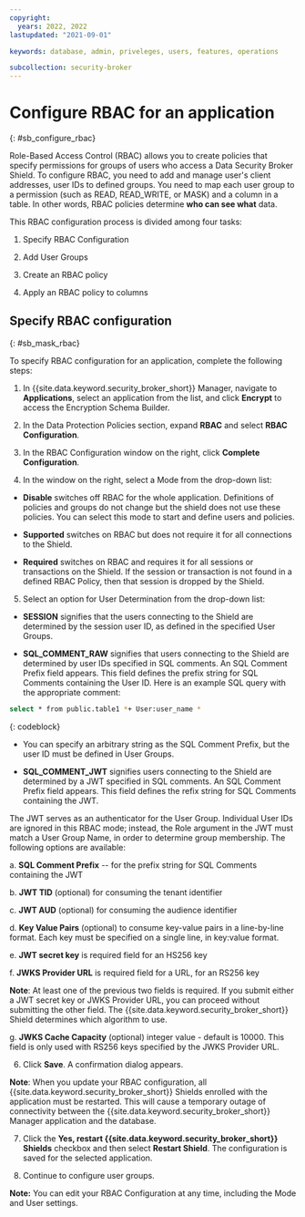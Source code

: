 ```yaml
---
copyright:
  years: 2022, 2022
lastupdated: "2021-09-01"

keywords: database, admin, priveleges, users, features, operations

subcollection: security-broker
---
```


# Configure RBAC for an application
{: #sb_configure_rbac}

Role-Based Access Control (RBAC) allows you to create policies that
specify permissions for groups of users who access a Data Security
Broker Shield. To configure RBAC, you need to add and manage user's
client addresses, user IDs to defined groups. You need to map each user
group to a permission (such as READ, READ_WRITE, or MASK) and a column
in a table. In other words, RBAC policies determine **who can see what** data. 

This RBAC configuration process is divided among four tasks:

1.  Specify RBAC Configuration

2.  Add User Groups

3.  Create an RBAC policy

4.  Apply an RBAC policy to columns

## Specify RBAC configuration
{: #sb_mask_rbac}

To specify RBAC configuration for an application, complete the following steps:

1. In {{site.data.keyword.security_broker_short}} Manager, navigate to **Applications**, select an application from the list, and click **Encrypt** to access the Encryption Schema Builder.

2. In the Data Protection Policies section, expand **RBAC** and select **RBAC Configuration**.

3. In the RBAC Configuration window on the right, click **Complete Configuration**.

4. In the window on the right, select a Mode from the drop-down list:

-   **Disable** switches off RBAC for the whole application.
    Definitions of policies and groups do not change but the shield
    does not use these policies. You can select this mode to start and
    define users and policies.

-   **Supported** switches on RBAC but does not require it for all
    connections to the Shield.

-   **Required** switches on RBAC and requires it for all sessions or
    transactions on the Shield. If the session or transaction is not
    found in a defined RBAC Policy, then that session is dropped by the
    Shield. 

5. Select an option for User Determination from the drop-down list:

-   **SESSION** signifies that the users connecting to the Shield are
    determined by the session user ID, as defined in the specified User
    Groups.

-   **SQL_COMMENT_RAW** signifies that users connecting to the Shield
    are determined by user IDs specified in SQL comments. An SQL Comment
    Prefix field appears. This field defines the prefix string for SQL
    Comments containing the User ID. Here is an example SQL query with
    the appropriate comment:
    
```sh
select * from public.table1 *+ User:user_name *
```
{: codeblock}    

-   You can specify an arbitrary string as the SQL Comment Prefix, but
    the user ID must be defined in User Groups.

-   **SQL_COMMENT_JWT** signifies users connecting to the Shield are
    determined by a JWT specified in SQL comments. An SQL Comment Prefix
    field appears. This field defines the refix string for SQL Comments
    containing the JWT.

 The JWT serves as an authenticator for the User Group. Individual User
 IDs are ignored in this RBAC mode; instead, the Role argument in the
 JWT must match a User Group Name, in order to determine group
 membership. The following options are available:

a.  **SQL Comment Prefix** -- for the prefix string for SQL Comments
    containing the JWT

b.  **JWT TID** (optional) for consuming the tenant identifier 

c.  **JWT AUD** (optional) for consuming the audience identifier 

d.  **Key Value Pairs** (optional) to consume key-value pairs in a line-by-line format. Each key must be specified on a single line, in key:value format.

e.  **JWT secret key** is required field for an HS256 key

f.  **JWKS Provider URL** is required field for a URL, for an RS256 key

**Note**: At least one of the previous two fields is required. If you
submit either a JWT secret key or JWKS Provider URL, you can proceed
without submitting the other field. The {{site.data.keyword.security_broker_short}} Shield
determines which algorithm to use.

g.  **JWKS Cache Capacity** (optional) integer value - default is 10000.
    This field is only used with RS256 keys specified by the JWKS
    Provider URL.  

6. Click **Save**. A confirmation dialog appears.

**Note**: When you update your RBAC configuration, all {{site.data.keyword.security_broker_short}} Shields enrolled with the application must be restarted. This
will cause a temporary outage of connectivity between the {{site.data.keyword.security_broker_short}} Manager application and the database.

7. Click the **Yes, restart {{site.data.keyword.security_broker_short}} Shields** checkbox and then select **Restart Shield**. The configuration is saved for the selected application.

8. Continue to configure user groups.

**Note:** You can edit your RBAC Configuration at any time, including
the Mode and User settings.

